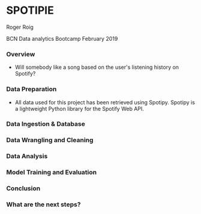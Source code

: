 # SPOTIPIE

Roger Roig

BCN Data analytics Bootcamp February 2019

### Overview

* Will somebody like a song based on the user's listening history on Spotify?


### Data Preparation

* All data used for this project has been retrieved using Spotipy. 
Spotipy is a lightweight Python library for the Spotify Web API.

### Data Ingestion & Database


### Data Wrangling and Cleaning



### Data Analysis


### Model Training and Evaluation


### Conclusion


### What are the next steps?


